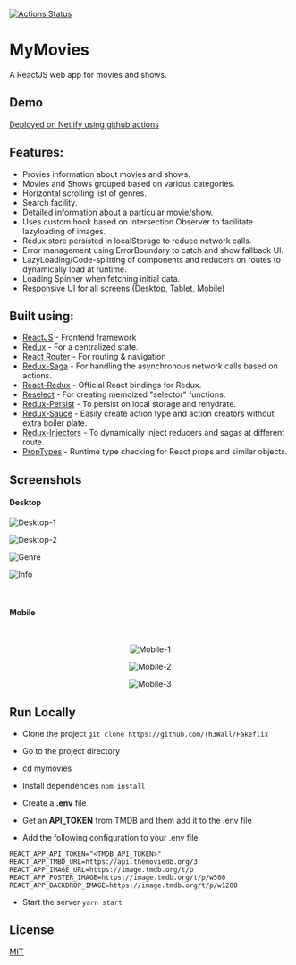 [![Actions Status](https://github.com/Debarshi95/my-movies/workflows/Build%20and%20Deploy/badge.svg)](https://github.com/Debarshi95/my-movies/actions)

# MyMovies

A ReactJS web app for movies and shows.

## Demo

[Deployed on Netlify using github actions](https://debarshib-mymovies.netlify.app)

## Features:

- Provies information about movies and shows.
- Movies and Shows grouped based on various categories.
- Horizontal scrolling list of genres.
- Search facility.
- Detailed information about a particular movie/show.
- Uses custom hook based on Intersection Observer to facilitate lazyloading of images.
- Redux store persisted in localStorage to reduce network calls.
- Error management using ErrorBoundary to catch and show fallback UI.
- LazyLoading/Code-splitting of components and reducers on routes to dynamically load at runtime.
- Loading Spinner when fetching initial data.
- Responsive UI for all screens (Desktop, Tablet, Mobile)

## Built using:

- [ReactJS](https://reactjs.org/) - Frontend framework
- [Redux](https://redux.js.org/) - For a centralized state.
- [React Router](https://reactrouter.com/) - For routing & navigation
- [Redux-Saga](https://redux-saga.js.org/) - For handling the asynchronous network calls based on actions.
- [React-Redux](https://react-redux.js.org/) - Official React bindings for Redux.
- [Reselect](https://github.com/reduxjs/reselect) - For creating memoized "selector" functions.
- [Redux-Persist](https://github.com/rt2zz/redux-persist) - To persist on local storage and rehydrate.
- [Redux-Sauce](https://github.com/jkeam/reduxsauce) - Easily create action type and action creators without extra boiler plate.
- [Redux-Injectors](https://github.com/react-boilerplate/redux-injectors) - To dynamically inject reducers and sagas at different route.
- [PropTypes](https://github.com/facebook/prop-types) - Runtime type checking for React props and similar objects.

## Screenshots

#### Desktop

![Desktop-1](screenshots/home1.png)

![Desktop-2](screenshots/home2.png)

![Genre](screenshots/genre1.png)

![Info](screenshots/info1.png)

<br/>

#### Mobile

<br/>
<div align="center">

![Mobile-1](screenshots/home_mobile.png)

![Mobile-2](screenshots/info_mobile.png)

![Mobile-3](screenshots/genre_mobile.png)

</div>

## Run Locally

- Clone the project
  `git clone https://github.com/Th3Wall/Fakeflix`
- Go to the project directory
- cd mymovies
- Install dependencies
  `npm install`
- Create a **.env** file

- Get an **API_TOKEN** from TMDB and them add it to the .env file
- Add the following configuration to your .env file

```
REACT_APP_API_TOKEN="<TMDB_API_TOKEN>"
REACT_APP_TMBD_URL=https://api.themoviedb.org/3
REACT_APP_IMAGE_URL=https://image.tmdb.org/t/p
REACT_APP_POSTER_IMAGE=https://image.tmdb.org/t/p/w500
REACT_APP_BACKDROP_IMAGE=https://image.tmdb.org/t/p/w1280
```

- Start the server
  `yarn start`

## License

[MIT](https://github.com/Debarshi95/My-Movies/blob/master/LICENSE)
